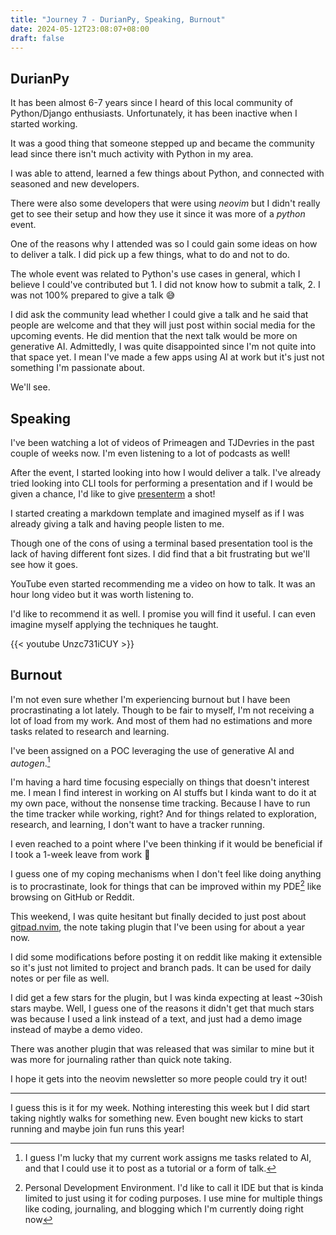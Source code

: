 ```yaml
---
title: "Journey 7 - DurianPy, Speaking, Burnout"
date: 2024-05-12T23:08:07+08:00
draft: false
---
```



## DurianPy

It has been almost 6-7 years since I heard of this local community of Python/Django enthusiasts.
Unfortunately, it has been inactive when I started working.

It was a good thing that someone stepped up and became the community lead since there isn't much
activity with Python in my area.


I was able to attend, learned a few things about Python, and connected with seasoned and new
developers.


There were also some developers that were using _neovim_ but I didn't really get to see their setup
and how they use it since it was more of a _python_ event.


One of the reasons why I attended was so I could gain some ideas on how to deliver a talk. I did
pick up a few things, what to do and not to do.

The whole event was related to Python's use cases in general, which I believe I could've contributed
but 1. I did not know how to submit a talk, 2. I was not 100% prepared to give a talk 😅

I did ask the community lead whether I could give a talk and he said that people are welcome and
that they will just post within social media for the upcoming events. He did mention that the next
talk would be more on generative AI. Admittedly, I was quite disappointed since I'm not quite into
that space yet. I mean I've made a few apps using AI at work but it's just not something I'm
passionate about.

We'll see.


## Speaking

I've been watching a lot of videos of Primeagen and TJDevries in the past couple of weeks now. I'm
even listening to a lot of podcasts as well!


After the event, I started looking into how I would deliver a talk. I've already tried looking into
CLI tools for performing a presentation and if I would be given a chance, I'd like to give
[presenterm]() a shot!

I started creating a markdown template and imagined myself as if I was already giving a talk and
having people listen to me.


Though one of the cons of using a terminal based presentation tool is the lack of having different
font sizes. I did find that a bit frustrating but we'll see how it goes.

YouTube even started recommending me a video on how to talk. It was an hour long video but it was
worth listening to.

I'd like to recommend it as well. I promise you will find it useful. I can even imagine myself
applying the techniques he taught.

{{< youtube Unzc731iCUY >}}



## Burnout

I'm not even sure whether I'm experiencing burnout but I have been procrastinating a lot lately.
Though to be fair to myself, I'm not receiving a lot of load from my work. And most of them had no
estimations and more tasks related to research and learning.

I've been assigned on a POC leveraging the use of generative AI and _autogen_.[^1]

I'm having a hard time focusing especially on things that doesn't interest me. I mean I find
interest in working on AI stuffs but I kinda want to do it at my own pace, without the nonsense time
tracking. Because I have to run the time tracker while working, right? And for things related to
exploration, research, and learning, I don't want to have a tracker running.

I even reached to a point where I've been thinking if it would be beneficial if I took a 1-week
leave from work 🤔

I guess one of my coping mechanisms when I don't feel like doing anything is to procrastinate, look
for things that can be improved within my PDE[^2] like browsing on GitHub or Reddit.

This weekend, I was quite hesitant but finally decided to just post about
[gitpad.nvim](https://github.com/yujinyuz/gitpad.nvim), the note taking plugin that I've been using
for about a year now.

I did some modifications before posting it on reddit like making it extensible so it's just not
limited to project and branch pads. It can be used for daily notes or per file as well.

I did get a few stars for the plugin, but I was kinda expecting at least ~30ish stars maybe. Well, I
guess one of the reasons it didn't get that much stars was because I used a link instead of a text,
and just had a demo image instead of maybe a demo video.

There was another plugin that was released that was similar to mine but it was more for journaling
rather than quick note taking.

I hope it gets into the neovim newsletter so more people could try it out!


---

I guess this is it for my week. Nothing interesting this week but I did start taking nightly walks
for something new. Even bought new kicks to start running and maybe join fun runs this year!


[^1]: I guess I'm lucky that my current work assigns me tasks related to AI, and that I could use it
      to post as a tutorial or a form of talk.
[^2]: Personal Development Environment. I'd like to call it IDE but that is kinda limited to just
      using it for coding purposes. I use mine for multiple things like coding, journaling, and
      blogging which I'm currently doing right now
